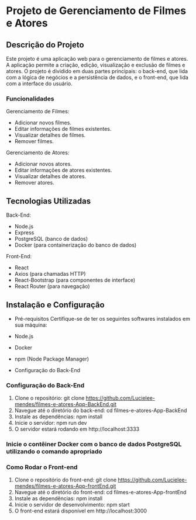 # Projeto de Gerenciamento de Filmes e Atores

## Descrição do Projeto

Este projeto é uma aplicação web para o gerenciamento de filmes e atores. A aplicação permite a criação, edição, visualização e exclusão de filmes e atores. O projeto é dividido em duas partes principais: o back-end, que lida com a lógica de negócios e a persistência de dados, e o front-end, que lida com a interface do usuário.

### Funcionalidades

Gerenciamento de Filmes:

* Adicionar novos filmes.
* Editar informações de filmes existentes.
* Visualizar detalhes de filmes.
* Remover filmes.

Gerenciamento de Atores:

* Adicionar novos atores.
* Editar informações de atores existentes.
* Visualizar detalhes de atores.
* Remover atores.

## Tecnologias Utilizadas

Back-End:

* Node.js
* Express
* PostgreSQL (banco de dados)
* Docker (para containerização do banco de dados)

Front-End:

* React
* Axios (para chamadas HTTP)
* React-Bootstrap (para componentes de interface)
* React Router (para navegação)

## Instalação e Configuração

* Pré-requisitos
Certifique-se de ter os seguintes softwares instalados em sua máquina:

* Node.js
* Docker
* npm (Node Package Manager)
* Configuração do Back-End

### Configuração do Back-End
1. Clone o repositório: git clone https://github.com/Lucielee-mendes/filmes-e-atores-App-BackEnd.git
2. Navegue até o diretório do back-end: cd filmes-e-atores-App-BackEnd
3. Instale as dependências: npm install
4. Inicie o servidor: npm run dev
5. O servidor estará rodando em http://localhost:3333

### Inicie o contêiner Docker com o banco de dados PostgreSQL utilizando o comando apropriado

### Como Rodar o Front-end
1. Clone o repositório do front-end: git clone https://github.com/Lucielee-mendes/filmes-e-atores-App-frontEnd.git
2. Navegue até o diretório do front-end: cd filmes-e-atores-App-frontEnd
3. Instale as dependências: npm install
4. Inicie o servidor de desenvolvimento: npm start
5. O front-end estará disponível em http://localhost:3000